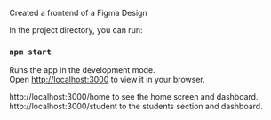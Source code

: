 Created a frontend of a  Figma Design

In the project directory, you can run:

### `npm start`

Runs the app in the development mode.\
Open [http://localhost:3000](http://localhost:3000) to view it in your browser.

http://localhost:3000/home  to see the home screen and dashboard. 
http://localhost:3000/student to the students section and dashboard.



